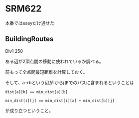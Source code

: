 # SRM622
本番ではeasyだけ通せた

## BuildingRoutes
Div1 250

ある辺が2頂点間の移動に使われているか調べる。

前もって全点間最短距離を計算しておく。

そして、a->bという辺がiからjまでのパスに含まれるということは

    dist[a][b] == min_dist[a][b]

    min_dist[i][j] == min_dist[i][a] + min_dist[b][j]

が成り立つということ。
